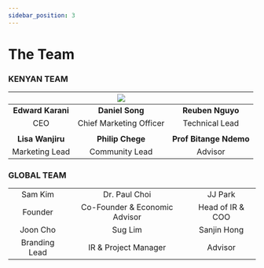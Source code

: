 ```yaml
---
sidebar_position: 3
---
```


# The Team

### KENYAN TEAM

<div class="team-table">

|  | <img src="/img/daniel.png" /> ||
| :---:        |    :----:   | :----: |
| <strong> Edward Karani </strong>        |  **Daniel Song**      |  **Reuben Nguyo** |
| CEO | Chief Marketing Officer | Technical Lead |
||||
| **Lisa Wanjiru** | **Philip Chege** | **Prof Bitange Ndemo**  |
|Marketing Lead|Community Lead|Advisor|
</div>


### GLOBAL TEAM

<div class="team-table">

||||
| :---:        |    :----:   | :----: |
|Sam Kim|Dr. Paul Choi|JJ Park|
|Founder|Co-Founder & Economic Advisor|Head of IR & COO|
|Joon Cho|Sug Lim|Sanjin Hong|
|Branding Lead|IR & Project Manager|Advisor|
</div>
